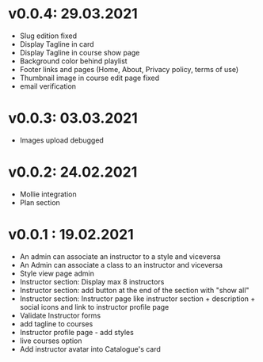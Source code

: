# v0.0.4: 29.03.2021
* Slug edition fixed
* Display Tagline in card
* Display Tagline in course show page
* Background color behind playlist
* Footer links and pages (Home, About, Privacy policy, terms of use) 
* Thumbnail image in course edit page fixed
* email verification

# v0.0.3: 03.03.2021
* Images upload debugged

# v0.0.2: 24.02.2021
* Mollie integration
* Plan section

# v0.0.1 : 19.02.2021
* An admin can associate an instructor to a style and viceversa
* An Admin can associate a class to an instructor and viceversa
* Style view page admin
* Instructor section: Display max 8 instructors
* Instructor section: add button at the end of the section with "show all"
* Instructor section: Instructor page like instructor section + description + social icons and link to instructor profile page
* Validate Instructor forms
* add tagline to courses
* Instructor profile page - add styles
* live courses option
* Add instructor avatar into Catalogue's card

